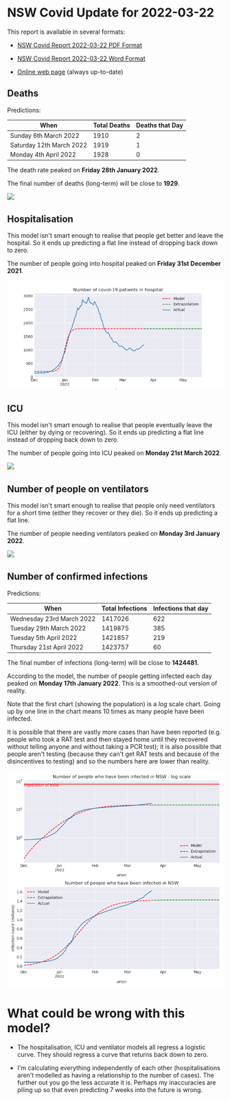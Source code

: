 # NSW Covid Update for 2022-03-22

This report is available in several formats:

- [NSW Covid Report 2022-03-22 PDF Format](https://github.com/solresol/yet-another-pandemic-prediction/raw/main/output/2022-03-22/nsw-covid-report-2022-03-22.pdf)

- [NSW Covid Report 2022-03-22 Word Format](https://github.com/solresol/yet-another-pandemic-prediction/raw/main/output/2022-03-22/nsw-covid-report-2022-03-22.docx)

- [Online web page](https://github.com/solresol/yet-another-pandemic-prediction/tree/main/output/README.md) (always up-to-date)

## Deaths

Predictions:

| When | Total Deaths | Deaths that Day |
| ---- | ------------ | --------------- |
| Sunday 6th March 2022 | 1910 | 2 |
| Saturday 12th March 2022 | 1919 | 1 |
| Monday 4th April 2022 | 1928 | 0 |

The death rate peaked on **Friday 28th January 2022**.

The final number of deaths (long-term) will
be close to **1929**.

![](2022-03-22/deaths.png)



## Hospitalisation

This model isn't smart enough to realise that people get better and leave the hospital.
So it ends up predicting a flat line instead of dropping back down to zero.

The number of people going into hospital peaked on **Friday 31st December 2021**.

![](2022-03-22/hospitalisation.png)

## ICU

This model isn't smart enough to realise that people eventually leave the ICU
(either by dying or recovering).
So it ends up predicting a flat line instead of dropping back down to zero.

The number of people going into ICU peaked on **Monday 21st March 2022**.

![](2022-03-22/icu.png)

## Number of people on ventilators

This model isn't smart enough to realise that people only need ventilators for
a short time (either they recover or they die). So it ends up predicting a flat line.

The number of people needing ventilators peaked on **Monday 3rd January 2022**.

![](2022-03-22/ventilators.png)

## Number of confirmed infections

Predictions:

| When | Total Infections | Infections that day |
| ---- | ------------ | --------------- |
| Wednesday 23rd March 2022 | 1417026 | 622 |
| Tuesday 29th March 2022 | 1419875 | 385 |
| Tuesday 5th April 2022 | 1421857 | 219 |
| Thursday 21st April 2022 | 1423757 | 60 |

The final number of infections (long-term) will
be close to **1424481**.


According to the model, the number of people getting infected each day peaked on **Monday 17th January 2022**. This is a smoothed-out version of reality.

Note that the first chart (showing the population) is a *log* scale chart. Going up by one line in the chart means 10 times as many people have been infected. 

It is possible that there are vastly more cases than have been
reported (e.g. people who took a RAT test and then stayed home until
they recovered without telling anyone and without taking a PCR test);
it is also possible that people aren't testing (because they can't get
RAT tests and because of the disincentives to testing) and so the
numbers here are lower than reality.


![](2022-03-22/infection.png)



# What could be wrong with this model?

- The hospitalisation, ICU and ventilator models all regress a logistic curve. They
should regress a curve that returns back down to zero.

- I'm calculating everything independently of each other (hospitalisations aren't modelled as having a relationship to the number of cases). The further out you go the less accurate it is. Perhaps my inaccuracies are piling up so that even predicting 7 weeks into the future is wrong.

